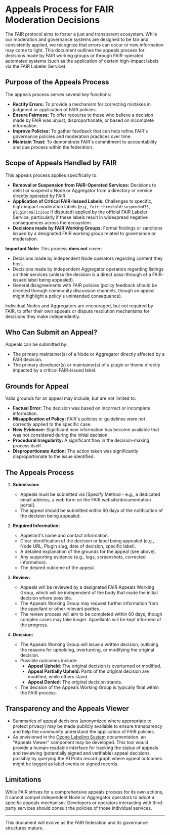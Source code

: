 # Appeals Process for FAIR Moderation Decisions

The FAIR protocol aims to foster a just and transparent ecosystem. While our moderation and governance systems are designed to be fair and consistently applied, we recognize that errors can occur or new information may come to light. This document outlines the appeals process for decisions made by FAIR working groups or through FAIR-operated automated systems (such as the application of certain high-impact labels via the FAIR Labeler Service).

## Purpose of the Appeals Process

The appeals process serves several key functions:

- **Rectify Errors:** To provide a mechanism for correcting mistakes in judgment or application of FAIR policies.
- **Ensure Fairness:** To offer recourse to those who believe a decision made by FAIR was unjust, disproportionate, or based on incomplete information.
- **Improve Policies:** To gather feedback that can help refine FAIR's governance policies and moderation practices over time.
- **Maintain Trust:** To demonstrate FAIR's commitment to accountability and due process within the federation.

## Scope of Appeals Handled by FAIR

This appeals process applies specifically to:

- **Removal or Suspension from FAIR-Operated Services:** Decisions to delist or suspend a Node or Aggregator from a directory or service directly operated by FAIR.
- **Application of Critical FAIR-Issued Labels:** Challenges to specific, high-impact moderation labels (e.g., `fair:threshold:suspended75`, `plugin:malicious` if disputed) applied by the official FAIR Labeler Service, particularly if these labels result in widespread negative consequences across the ecosystem.
- **Decisions made by FAIR Working Groups:** Formal findings or sanctions issued by a designated FAIR working group related to governance or moderation.

**Important Note:** This process **does not** cover:

- Decisions made by independent Node operators regarding content they host.
- Decisions made by independent Aggregator operators regarding listings on their services (unless the decision is a direct pass-through of a FAIR-issued label being appealed).
- General disagreements with FAIR policies (policy feedback should be directed through community discussion channels, though an appeal might highlight a policy's unintended consequence).

Individual Nodes and Aggregators are encouraged, but not required by FAIR, to offer their own appeals or dispute resolution mechanisms for decisions they make independently.

## Who Can Submit an Appeal?

Appeals can be submitted by:

- The primary maintainer(s) of a Node or Aggregator directly affected by a FAIR decision.
- The primary developer(s) or maintainer(s) of a plugin or theme directly impacted by a critical FAIR-issued label.

## Grounds for Appeal

Valid grounds for an appeal may include, but are not limited to:

- **Factual Error:** The decision was based on incorrect or incomplete information.
- **Misapplication of Policy:** FAIR's policies or guidelines were not correctly applied to the specific case.
- **New Evidence:** Significant new information has become available that was not considered during the initial decision.
- **Procedural Irregularity:** A significant flaw in the decision-making process itself.
- **Disproportionate Action:** The action taken was significantly disproportionate to the issue identified.

## The Appeals Process

1. **Submission:**
    * Appeals must be submitted via [Specify Method - e.g., a dedicated email address, a web form on the FAIR website/documentation portal].
    * The appeal should be submitted within 60 days of the notification of the decision being appealed.

2. **Required Information:**
    * Appellant's name and contact information.
    * Clear identification of the decision or label being appealed (e.g., Node URL, Plugin slug, date of decision, specific label).
    * A detailed explanation of the grounds for the appeal (see above).
    * Any supporting evidence (e.g., logs, screenshots, corrected information).
    * The desired outcome of the appeal.

3.  **Review:**
    * Appeals will be reviewed by a designated FAIR Appeals Working Group, which will be independent of the body that made the initial decision where possible.
    * The Appeals Working Group may request further information from the appellant or other relevant parties.
    * The review process will aim to be completed within 60 days, though complex cases may take longer. Appellants will be kept informed of the progress.

4.  **Decision:**
    * The Appeals Working Group will issue a written decision, outlining the reasons for upholding, overturning, or modifying the original decision.
    * Possible outcomes include:
        * **Appeal Upheld:** The original decision is overturned or modified.
        * **Appeal Partially Upheld:** Parts of the original decision are modified, while others stand.
        * **Appeal Denied:** The original decision stands.
    * The decision of the Appeals Working Group is typically final within the FAIR process.

## Transparency and the Appeals Viewer

- Summaries of appeal decisions (anonymized where appropriate to protect privacy) may be made publicly available to ensure transparency and help the community understand the application of FAIR policies.
- As envisioned in the [Ozone Labeling System](../ozone-labeling-system.md) documentation, an "Appeals Viewer" component may be developed. This tool would provide a human-readable interface for tracking the status of appeals and reviewing (potentially signed and verifiable) appeal decisions, possibly by querying the ATProto record graph where appeal outcomes might be logged as label events or signed records.

## Limitations

While FAIR strives for a comprehensive appeals process for its own actions, it cannot compel independent Node or Aggregator operators to adopt a specific appeals mechanism. Developers or operators interacting with third-party services should consult the policies of those individual services.

---

This document will evolve as the FAIR federation and its governance structures mature.
